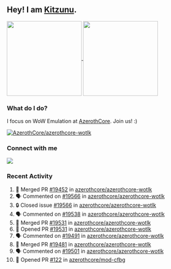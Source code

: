 ## Hey! I am [Kitzunu](https://Github.com/Kitzunu).

<!--
[![Kitzunu's Github stats](https://github-readme-stats.vercel.app/api?username=kitzunu&theme=github_dark&show_icons=true&number_format=long)](https://github.com/Kitzunu)

[![Kitzunu's Language stats](https://github-readme-stats.vercel.app/api/top-langs/?username=Kitzunu&layout=donut&theme=github_dark)](https://github.com/Kitzunu)
-->

<a href="https://github.com/Kitzunu">
  <img height=200 align="center" src="https://github-readme-stats.vercel.app/api?username=kitzunu&theme=github_dark&show_icons=true&number_format=long" />
</a>
<a href="https://github.com/Kitzunu">
  <img height=200 align="center" src="https://github-readme-stats.vercel.app/api/top-langs/?username=Kitzunu&layout=donut&theme=github_dark" />
</a>

### What do I do?

I focus on WoW Emulation at [AzerothCore](https://github.com/AzerothCore). Join us! :)

[![AzerothCore/azerothcore-wotlk](https://github-readme-stats.vercel.app/api/pin/?username=AzerothCore&repo=azerothcore-wotlk&theme=github_dark&show_owner=true)](https://github.com/azerothcore/azerothcore-wotlk)

### Connect with me
[![](https://img.shields.io/badge/AzerothCore%20Discord-Connect%20with%20me!-green)](https://discord.com/invite/gkt4y2x)

### Recent Activity

<!--START_SECTION:activity-->
1. 🎉 Merged PR [#19452](https://github.com/azerothcore/azerothcore-wotlk/pull/19452) in [azerothcore/azerothcore-wotlk](https://github.com/azerothcore/azerothcore-wotlk)
2. 🗣 Commented on [#19566](https://github.com/azerothcore/azerothcore-wotlk/issues/19566#issuecomment-2272748620) in [azerothcore/azerothcore-wotlk](https://github.com/azerothcore/azerothcore-wotlk)
3. 🔒 Closed issue [#19566](https://github.com/azerothcore/azerothcore-wotlk/issues/19566) in [azerothcore/azerothcore-wotlk](https://github.com/azerothcore/azerothcore-wotlk)
4. 🗣 Commented on [#19538](https://github.com/azerothcore/azerothcore-wotlk/issues/19538#issuecomment-2263249843) in [azerothcore/azerothcore-wotlk](https://github.com/azerothcore/azerothcore-wotlk)
5. 🎉 Merged PR [#19531](https://github.com/azerothcore/azerothcore-wotlk/pull/19531) in [azerothcore/azerothcore-wotlk](https://github.com/azerothcore/azerothcore-wotlk)
6. 💪 Opened PR [#19531](https://github.com/azerothcore/azerothcore-wotlk/pull/19531) in [azerothcore/azerothcore-wotlk](https://github.com/azerothcore/azerothcore-wotlk)
7. 🗣 Commented on [#19491](https://github.com/azerothcore/azerothcore-wotlk/pull/19491#issuecomment-2258367572) in [azerothcore/azerothcore-wotlk](https://github.com/azerothcore/azerothcore-wotlk)
8. 🎉 Merged PR [#19481](https://github.com/azerothcore/azerothcore-wotlk/pull/19481) in [azerothcore/azerothcore-wotlk](https://github.com/azerothcore/azerothcore-wotlk)
9. 🗣 Commented on [#19501](https://github.com/azerothcore/azerothcore-wotlk/pull/19501#issuecomment-2254576032) in [azerothcore/azerothcore-wotlk](https://github.com/azerothcore/azerothcore-wotlk)
10. 💪 Opened PR [#122](https://github.com/azerothcore/mod-cfbg/pull/122) in [azerothcore/mod-cfbg](https://github.com/azerothcore/mod-cfbg)
<!--END_SECTION:activity-->
